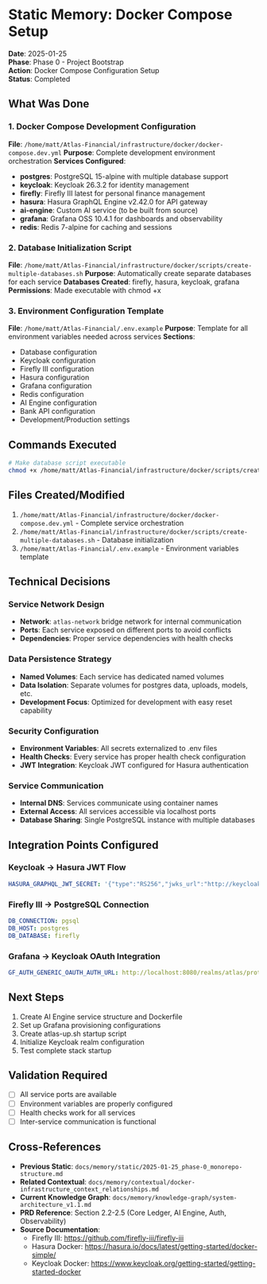 # Static Memory: Docker Compose Setup

**Date**: 2025-01-25  
**Phase**: Phase 0 - Project Bootstrap  
**Action**: Docker Compose Configuration Setup  
**Status**: Completed  

## What Was Done

### 1. Docker Compose Development Configuration
**File**: `/home/matt/Atlas-Financial/infrastructure/docker/docker-compose.dev.yml`
**Purpose**: Complete development environment orchestration
**Services Configured**:
- **postgres**: PostgreSQL 15-alpine with multiple database support
- **keycloak**: Keycloak 26.3.2 for identity management
- **firefly**: Firefly III latest for personal finance management
- **hasura**: Hasura GraphQL Engine v2.42.0 for API gateway
- **ai-engine**: Custom AI service (to be built from source)
- **grafana**: Grafana OSS 10.4.1 for dashboards and observability
- **redis**: Redis 7-alpine for caching and sessions

### 2. Database Initialization Script
**File**: `/home/matt/Atlas-Financial/infrastructure/docker/scripts/create-multiple-databases.sh`
**Purpose**: Automatically create separate databases for each service
**Databases Created**: firefly, hasura, keycloak, grafana
**Permissions**: Made executable with chmod +x

### 3. Environment Configuration Template
**File**: `/home/matt/Atlas-Financial/.env.example`
**Purpose**: Template for all environment variables needed across services
**Sections**:
- Database configuration
- Keycloak configuration  
- Firefly III configuration
- Hasura configuration
- Grafana configuration
- Redis configuration
- AI Engine configuration
- Bank API configuration
- Development/Production settings

## Commands Executed
```bash
# Make database script executable
chmod +x /home/matt/Atlas-Financial/infrastructure/docker/scripts/create-multiple-databases.sh
```

## Files Created/Modified
1. `/home/matt/Atlas-Financial/infrastructure/docker/docker-compose.dev.yml` - Complete service orchestration
2. `/home/matt/Atlas-Financial/infrastructure/docker/scripts/create-multiple-databases.sh` - Database initialization
3. `/home/matt/Atlas-Financial/.env.example` - Environment variables template

## Technical Decisions

### Service Network Design
- **Network**: `atlas-network` bridge network for internal communication
- **Ports**: Each service exposed on different ports to avoid conflicts
- **Dependencies**: Proper service dependencies with health checks

### Data Persistence Strategy
- **Named Volumes**: Each service has dedicated named volumes
- **Data Isolation**: Separate volumes for postgres data, uploads, models, etc.
- **Development Focus**: Optimized for development with easy reset capability

### Security Configuration
- **Environment Variables**: All secrets externalized to .env files
- **Health Checks**: Every service has proper health check configuration
- **JWT Integration**: Keycloak JWT configured for Hasura authentication

### Service Communication
- **Internal DNS**: Services communicate using container names
- **External Access**: All services accessible via localhost ports
- **Database Sharing**: Single PostgreSQL instance with multiple databases

## Integration Points Configured

### Keycloak → Hasura JWT Flow
```yaml
HASURA_GRAPHQL_JWT_SECRET: '{"type":"RS256","jwks_url":"http://keycloak:8080/realms/atlas/protocol/openid_connect/certs"}'
```

### Firefly III → PostgreSQL Connection
```yaml
DB_CONNECTION: pgsql
DB_HOST: postgres
DB_DATABASE: firefly
```

### Grafana → Keycloak OAuth Integration
```yaml
GF_AUTH_GENERIC_OAUTH_AUTH_URL: http://localhost:8080/realms/atlas/protocol/openid_connect/auth
```

## Next Steps
1. Create AI Engine service structure and Dockerfile
2. Set up Grafana provisioning configurations
3. Create atlas-up.sh startup script
4. Initialize Keycloak realm configuration
5. Test complete stack startup

## Validation Required
- [ ] All service ports are available
- [ ] Environment variables are properly configured
- [ ] Health checks work for all services
- [ ] Inter-service communication is functional

## Cross-References
- **Previous Static**: `docs/memory/static/2025-01-25_phase-0_monorepo-structure.md`
- **Related Contextual**: `docs/memory/contextual/docker-infrastructure_context_relationships.md`
- **Current Knowledge Graph**: `docs/memory/knowledge-graph/system-architecture_v1.1.md`
- **PRD Reference**: Section 2.2-2.5 (Core Ledger, AI Engine, Auth, Observability)
- **Source Documentation**: 
  - Firefly III: https://github.com/firefly-iii/firefly-iii
  - Hasura Docker: https://hasura.io/docs/latest/getting-started/docker-simple/
  - Keycloak Docker: https://www.keycloak.org/getting-started/getting-started-docker